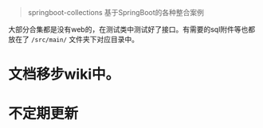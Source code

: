 > springboot-collections
> 基于SpringBoot的各种整合案例

大部分合集都是没有web的，在测试类中测试好了接口。有需要的sql附件等也都放在了 `/src/main/` 文件夹下对应目录中。
# 文档移步wiki中。
# 不定期更新


